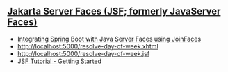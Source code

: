 ## [Jakarta Server Faces (JSF; formerly JavaServer Faces)](https://en.wikipedia.org/wiki/Jakarta_Server_Faces)
- [Integrating Spring Boot with Java Server Faces using JoinFaces](https://medium.com/@tsepomaleka/integrating-spring-boot-with-java-server-faces-using-joinfaces-297e64f6a28f)
- [http://localhost:5000/resolve-day-of-week.xhtml](http://localhost:5000/resolve-day-of-week.xhtml)
- [http://localhost:5000/resolve-day-of-week.jsf](http://localhost:5000/resolve-day-of-week.jsf)
- [JSF Tutorial - Getting Started](https://www.youtube.com/watch?v=N3smu1I5JWA)